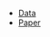 -   [Data](https://github.com/sigmorphon/2021-task1/tree/main/data/low)
-   [Paper](https://aclanthology.org/2021.sigmorphon-1.13/)
